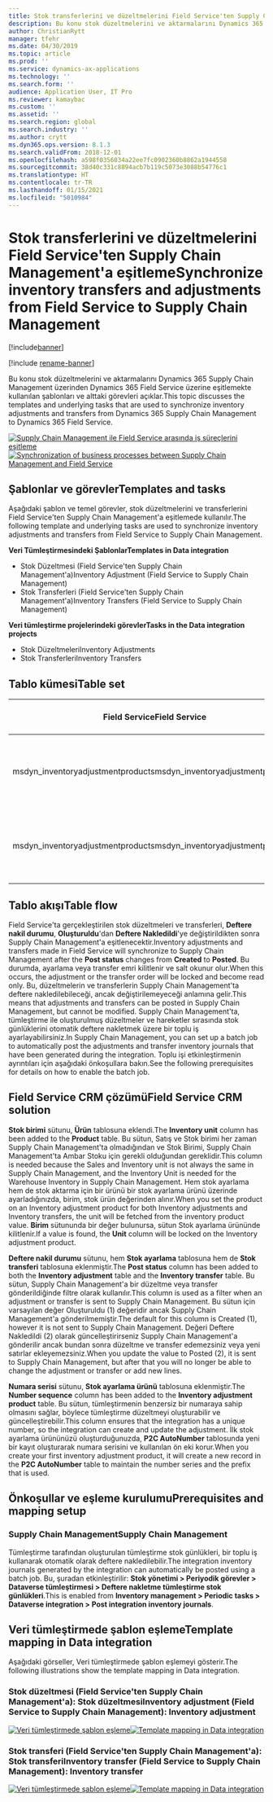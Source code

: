 ```yaml
---
title: Stok transferlerini ve düzeltmelerini Field Service'ten Supply Chain Management'a eşitleme
description: Bu konu stok düzeltmelerini ve aktarmalarını Dynamics 365 Supply Chain Management üzerinden Dynamics 365 Field Service üzerine eşitlemekte kullanılan şablonları ve alttaki görevleri açıklar.
author: ChristianRytt
manager: tfehr
ms.date: 04/30/2019
ms.topic: article
ms.prod: ''
ms.service: dynamics-ax-applications
ms.technology: ''
ms.search.form: ''
audience: Application User, IT Pro
ms.reviewer: kamaybac
ms.custom: ''
ms.assetid: ''
ms.search.region: global
ms.search.industry: ''
ms.author: crytt
ms.dyn365.ops.version: 8.1.3
ms.search.validFrom: 2018-12-01
ms.openlocfilehash: a598f0356034a22ee7fc0902360b8862a1944558
ms.sourcegitcommit: 38d40c331c8894acb7b119c5073e3088b54776c1
ms.translationtype: HT
ms.contentlocale: tr-TR
ms.lasthandoff: 01/15/2021
ms.locfileid: "5010984"
---
```

# <a name="synchronize-inventory-transfers-and-adjustments-from-field-service-to-supply-chain-management"></a><span data-ttu-id="d9720-103">Stok transferlerini ve düzeltmelerini Field Service'ten Supply Chain Management'a eşitleme</span><span class="sxs-lookup"><span data-stu-id="d9720-103">Synchronize inventory transfers and adjustments from Field Service to Supply Chain Management</span></span>

[!include[banner](../includes/banner.md)]

[!include [rename-banner](~/includes/cc-data-platform-banner.md)]

<span data-ttu-id="d9720-104">Bu konu stok düzeltmelerini ve aktarmalarını Dynamics 365 Supply Chain Management üzerinden Dynamics 365 Field Service üzerine eşitlemekte kullanılan şablonları ve alttaki görevleri açıklar.</span><span class="sxs-lookup"><span data-stu-id="d9720-104">This topic discusses the templates and underlying tasks that are used to synchronize inventory adjustments and transfers from Dynamics 365 Supply Chain Management to Dynamics 365 Field Service.</span></span>

<span data-ttu-id="d9720-105">[![Supply Chain Management ile Field Service arasında iş süreçlerini eşitleme](./media/FSTransAdjOW.png)](./media/FSTransAdjOW.png)</span><span class="sxs-lookup"><span data-stu-id="d9720-105">[![Synchronization of business processes between Supply Chain Management and Field Service](./media/FSTransAdjOW.png)](./media/FSTransAdjOW.png)</span></span>

## <a name="templates-and-tasks"></a><span data-ttu-id="d9720-106">Şablonlar ve görevler</span><span class="sxs-lookup"><span data-stu-id="d9720-106">Templates and tasks</span></span>
<span data-ttu-id="d9720-107">Aşağıdaki şablon ve temel görevler, stok düzeltmelerini ve transferlerini Field Service'ten Supply Chain Management'a eşitlemede kullanılır.</span><span class="sxs-lookup"><span data-stu-id="d9720-107">The following template and underlying tasks are used to synchronize inventory adjustments and transfers from Field Service to Supply Chain Management.</span></span>

<span data-ttu-id="d9720-108">**Veri Tümleştirmesindeki Şablonlar**</span><span class="sxs-lookup"><span data-stu-id="d9720-108">**Templates in Data integration**</span></span>
- <span data-ttu-id="d9720-109">Stok Düzeltmesi (Field Service'ten Supply Chain Management'a)</span><span class="sxs-lookup"><span data-stu-id="d9720-109">Inventory Adjustment (Field Service to Supply Chain Management)</span></span>
- <span data-ttu-id="d9720-110">Stok Transferleri (Field Service'ten Supply Chain Management'a)</span><span class="sxs-lookup"><span data-stu-id="d9720-110">Inventory Transfers (Field Service to Supply Chain Management)</span></span>

<span data-ttu-id="d9720-111">**Veri tümleştirme projelerindeki görevler**</span><span class="sxs-lookup"><span data-stu-id="d9720-111">**Tasks in the Data integration projects**</span></span>
- <span data-ttu-id="d9720-112">Stok Düzeltmeleri</span><span class="sxs-lookup"><span data-stu-id="d9720-112">Inventory Adjustments</span></span>
- <span data-ttu-id="d9720-113">Stok Transferleri</span><span class="sxs-lookup"><span data-stu-id="d9720-113">Inventory Transfers</span></span>

## <a name="table-set"></a><span data-ttu-id="d9720-114">Tablo kümesi</span><span class="sxs-lookup"><span data-stu-id="d9720-114">Table set</span></span>
| <span data-ttu-id="d9720-115">Field Service</span><span class="sxs-lookup"><span data-stu-id="d9720-115">Field Service</span></span>                     | <span data-ttu-id="d9720-116">Supply Chain Management</span><span class="sxs-lookup"><span data-stu-id="d9720-116">Supply Chain Management</span></span>                          |
|-----------------------------------|----------------------------------------------------|
| <span data-ttu-id="d9720-117">msdyn_inventoryadjustmentproducts</span><span class="sxs-lookup"><span data-stu-id="d9720-117">msdyn_inventoryadjustmentproducts</span></span> | <span data-ttu-id="d9720-118">Dataverse Stok ayarlama günlüğü başlıkları ve satırları</span><span class="sxs-lookup"><span data-stu-id="d9720-118">Dataverse Inventory adjustment journal headers and lines</span></span> |
| <span data-ttu-id="d9720-119">msdyn_inventoryadjustmentproducts</span><span class="sxs-lookup"><span data-stu-id="d9720-119">msdyn_inventoryadjustmentproducts</span></span> | <span data-ttu-id="d9720-120">Dataverse stok transfer günlüğü başlıkları ve satırları</span><span class="sxs-lookup"><span data-stu-id="d9720-120">Dataverse inventory transfer journal headers and lines</span></span>   |

## <a name="table-flow"></a><span data-ttu-id="d9720-121">Tablo akışı</span><span class="sxs-lookup"><span data-stu-id="d9720-121">Table flow</span></span>
<span data-ttu-id="d9720-122">Field Service'ta gerçekleştirilen stok düzeltmeleri ve transferleri, **Deftere nakil durumu**, **Oluşturuldu**'dan **Deftere Nakledildi**'ye değiştirildikten sonra Supply Chain Management'a eşitlenecektir.</span><span class="sxs-lookup"><span data-stu-id="d9720-122">Inventory adjustments and transfers made in Field Service will synchronize to Supply Chain Management after the **Post status** changes from **Created** to **Posted**.</span></span> <span data-ttu-id="d9720-123">Bu durumda, ayarlama veya transfer emri kilitlenir ve salt okunur olur.</span><span class="sxs-lookup"><span data-stu-id="d9720-123">When this occurs, the adjustment or the transfer order will be locked and become read only.</span></span> <span data-ttu-id="d9720-124">Bu, düzeltmelerin ve transferlerin Supply Chain Management'ta deftere nakledilebileceği, ancak değiştirilemeyeceği anlamına gelir.</span><span class="sxs-lookup"><span data-stu-id="d9720-124">This means that adjustments and transfers can be posted in Supply Chain Management, but cannot be modified.</span></span> <span data-ttu-id="d9720-125">Supply Chain Management'ta, tümleştirme ile oluşturulmuş düzeltmeler ve hareketler sırasında stok günlüklerini otomatik deftere nakletmek üzere bir toplu iş ayarlayabilirsiniz.</span><span class="sxs-lookup"><span data-stu-id="d9720-125">In Supply Chain Management, you can set up a batch job to automatically post the adjustments and transfer inventory journals that have been generated during the integration.</span></span> <span data-ttu-id="d9720-126">Toplu işi etkinleştirmenin ayrıntıları için aşağıdaki önkoşullara bakın.</span><span class="sxs-lookup"><span data-stu-id="d9720-126">See the following prerequisites for details on how to enable the batch job.</span></span>

## <a name="field-service-crm-solution"></a><span data-ttu-id="d9720-127">Field Service CRM çözümü</span><span class="sxs-lookup"><span data-stu-id="d9720-127">Field Service CRM solution</span></span> 
<span data-ttu-id="d9720-128">**Stok birimi** sütunu, **Ürün** tablosuna eklendi.</span><span class="sxs-lookup"><span data-stu-id="d9720-128">The **Inventory unit** column has been added to the **Product** table.</span></span> <span data-ttu-id="d9720-129">Bu sütun, Satış ve Stok birimi her zaman Supply Chain Management'ta olmadığından ve Stok Birimi, Supply Chain Management'ta Ambar Stoku için gerekli olduğundan gereklidir.</span><span class="sxs-lookup"><span data-stu-id="d9720-129">This column is needed because the Sales and Inventory unit is not always the same in Supply Chain Management, and the Inventory Unit is needed for the Warehouse Inventory in Supply Chain Management.</span></span>
<span data-ttu-id="d9720-130">Hem stok ayarlama hem de stok aktarma için bir ürünü bir stok ayarlama ürünü üzerinde ayarladığınızda, birim, stok ürün değerinden alınır.</span><span class="sxs-lookup"><span data-stu-id="d9720-130">When you set the product on an Inventory adjustment product for both Inventory adjustments and Inventory transfers, the unit will be fetched from the inventory product value.</span></span> <span data-ttu-id="d9720-131">**Birim** sütununda bir değer bulunursa, sütun Stok ayarlama ürününde kilitlenir.</span><span class="sxs-lookup"><span data-stu-id="d9720-131">If a value is found, the **Unit** column will be locked on the Inventory adjustment product.</span></span>

<span data-ttu-id="d9720-132">**Deftere nakil durumu** sütunu, hem **Stok ayarlama** tablosuna hem de **Stok transferi** tablosuna eklenmiştir.</span><span class="sxs-lookup"><span data-stu-id="d9720-132">The **Post status** column has been added to both the **Inventory adjustment** table and the **Inventory transfer** table.</span></span> <span data-ttu-id="d9720-133">Bu sütun, Supply Chain Management'a bir düzeltme veya transfer gönderildiğinde filtre olarak kullanılır.</span><span class="sxs-lookup"><span data-stu-id="d9720-133">This column is used as a filter when an adjustment or transfer is sent to Supply Chain Management.</span></span> <span data-ttu-id="d9720-134">Bu sütun için varsayılan değer Oluşturuldu (1) değeridir ancak Supply Chain Management'a gönderilmemiştir.</span><span class="sxs-lookup"><span data-stu-id="d9720-134">The default for this column is Created (1), however it is not sent to Supply Chain Management.</span></span> <span data-ttu-id="d9720-135">Değeri Deftere Nakledildi (2) olarak güncelleştirirseniz Supply Chain Management'a gönderilir ancak bundan sonra düzeltme ve transfer edemezsiniz veya yeni satırlar ekleyemezsiniz.</span><span class="sxs-lookup"><span data-stu-id="d9720-135">When you update the value to Posted (2), it is sent to Supply Chain Management, but after that you will no longer be able to change the adjustment or transfer or add new lines.</span></span>

<span data-ttu-id="d9720-136">**Numara serisi** sütunu, **Stok ayarlama ürünü** tablosuna eklenmiştir.</span><span class="sxs-lookup"><span data-stu-id="d9720-136">The **Number sequence** column has been added to the **Inventory adjustment product** table.</span></span> <span data-ttu-id="d9720-137">Bu sütun, tümleştirmenin benzersiz bir numaraya sahip olmasını sağlar, böylece tümleştirme düzeltmeyi oluşturabilir ve güncelleştirebilir.</span><span class="sxs-lookup"><span data-stu-id="d9720-137">This column ensures that the integration has a unique number, so the integration can create and update the adjustment.</span></span> <span data-ttu-id="d9720-138">İlk stok ayarlama ürününüzü oluşturduğunuzda, **P2C AutoNumber** tablosunda yeni bir kayıt oluşturarak numara serisini ve kullanılan ön eki korur.</span><span class="sxs-lookup"><span data-stu-id="d9720-138">When you create your first inventory adjustment product, it will create a new record in the **P2C AutoNumber** table to maintain the number series and the prefix that is used.</span></span>

## <a name="prerequisites-and-mapping-setup"></a><span data-ttu-id="d9720-139">Önkoşullar ve eşleme kurulumu</span><span class="sxs-lookup"><span data-stu-id="d9720-139">Prerequisites and mapping setup</span></span>

### <a name="supply-chain-management"></a><span data-ttu-id="d9720-140">Supply Chain Management</span><span class="sxs-lookup"><span data-stu-id="d9720-140">Supply Chain Management</span></span>
<span data-ttu-id="d9720-141">Tümleştirme tarafından oluşturulan tümleştirme stok günlükleri, bir toplu iş kullanarak otomatik olarak deftere nakledilebilir.</span><span class="sxs-lookup"><span data-stu-id="d9720-141">The integration inventory journals generated by the integration can automatically be posted using a batch job.</span></span> <span data-ttu-id="d9720-142">Bu, şuradan etkinleştirilir: **Stok yönetimi > Periyodik görevler > Dataverse tümleştirmesi > Deftere nakletme tümleştirme stok günlükleri**.</span><span class="sxs-lookup"><span data-stu-id="d9720-142">This is enabled from **Inventory management > Periodic tasks > Dataverse integration > Post integration inventory journals**.</span></span>

## <a name="template-mapping-in-data-integration"></a><span data-ttu-id="d9720-143">Veri tümleştirmede şablon eşleme</span><span class="sxs-lookup"><span data-stu-id="d9720-143">Template mapping in Data integration</span></span>

<span data-ttu-id="d9720-144">Aşağıdaki görseller, Veri tümleştirmede şablon eşlemeyi gösterir.</span><span class="sxs-lookup"><span data-stu-id="d9720-144">The following illustrations show the template mapping in Data integration.</span></span>

### <a name="inventory-adjustment-field-service-to-supply-chain-management-inventory-adjustment"></a><span data-ttu-id="d9720-145">Stok düzeltmesi (Field Service'ten Supply Chain Management'a): Stok düzeltmesi</span><span class="sxs-lookup"><span data-stu-id="d9720-145">Inventory adjustment (Field Service to Supply Chain Management): Inventory adjustment</span></span>

<span data-ttu-id="d9720-146">[![Veri tümleştirmede şablon eşleme](./media/FSAdj1.png)](./media/FSAdj1.png)</span><span class="sxs-lookup"><span data-stu-id="d9720-146">[![Template mapping in Data integration](./media/FSAdj1.png)](./media/FSAdj1.png)</span></span>


### <a name="inventory-transfer-field-service-to-supply-chain-management-inventory-transfer"></a><span data-ttu-id="d9720-147">Stok transferi (Field Service'ten Supply Chain Management'a): Stok transferi</span><span class="sxs-lookup"><span data-stu-id="d9720-147">Inventory transfer (Field Service to Supply Chain Management): Inventory transfer</span></span>

<span data-ttu-id="d9720-148">[![Veri tümleştirmede şablon eşleme](./media/FSTrans1.png)](./media/FSTrans1.png)</span><span class="sxs-lookup"><span data-stu-id="d9720-148">[![Template mapping in Data integration](./media/FSTrans1.png)](./media/FSTrans1.png)</span></span>
